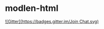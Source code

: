 modlen-html
===========

[![Gitter](https://badges.gitter.im/Join Chat.svg)](https://gitter.im/rogozhnikoff/modlen-html?utm_source=badge&utm_medium=badge&utm_campaign=pr-badge&utm_content=badge)

